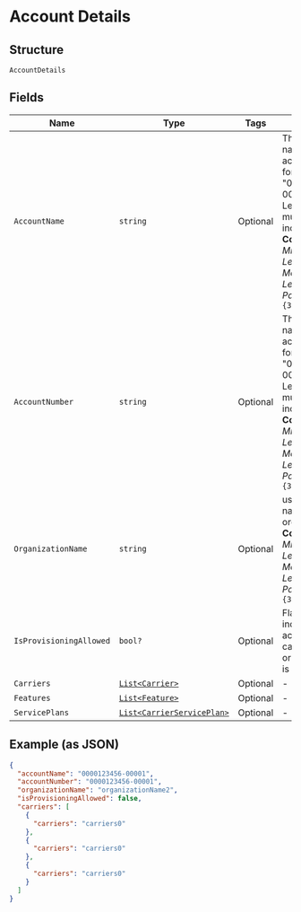
# Account Details

## Structure

`AccountDetails`

## Fields

| Name | Type | Tags | Description |
|  --- | --- | --- | --- |
| `AccountName` | `string` | Optional | The numeric name of the account, in the format "0000123456-00001". Leading zeros must be included.<br>**Constraints**: *Minimum Length*: `3`, *Maximum Length*: `32`, *Pattern*: `^[0-9-]{3,32}$` |
| `AccountNumber` | `string` | Optional | The numeric name of the account, in the format "0000123456-00001". Leading zeros must be included.<br>**Constraints**: *Minimum Length*: `3`, *Maximum Length*: `32`, *Pattern*: `^[0-9-]{3,32}$` |
| `OrganizationName` | `string` | Optional | user defined name of organization<br>**Constraints**: *Minimum Length*: `3`, *Maximum Length*: `32`, *Pattern*: `^[0-9]{3,32}$` |
| `IsProvisioningAllowed` | `bool?` | Optional | Flag set to indicate if account details can be edited or not. Default is "true". |
| `Carriers` | [`List<Carrier>`](../../doc/models/carrier.md) | Optional | - |
| `Features` | [`List<Feature>`](../../doc/models/feature.md) | Optional | - |
| `ServicePlans` | [`List<CarrierServicePlan>`](../../doc/models/carrier-service-plan.md) | Optional | - |

## Example (as JSON)

```json
{
  "accountName": "0000123456-00001",
  "accountNumber": "0000123456-00001",
  "organizationName": "organizationName2",
  "isProvisioningAllowed": false,
  "carriers": [
    {
      "carriers": "carriers0"
    },
    {
      "carriers": "carriers0"
    },
    {
      "carriers": "carriers0"
    }
  ]
}
```

